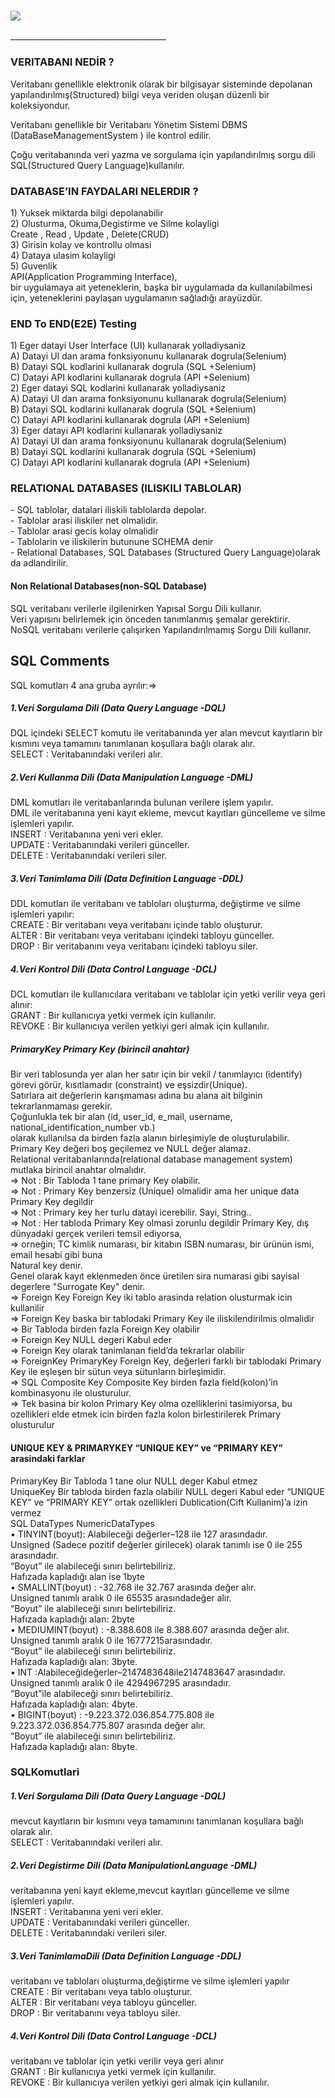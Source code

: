 <h3><img src="https://dataera.com.tr/wp-content/uploads/2018/07/postgresql-logo-1-820x450.jpg"/></h3>
_______________________________________
<h3>VERITABANI NEDİR ?</h3>
<p>Veritabanı genellikle elektronik olarak bir bilgisayar sisteminde depolanan yapılandırılmış(Structured) bilgi veya veriden oluşan düzenli bir koleksiyondur.</p> 
<p>Veritabanı genellikle bir Veritabanı Yönetim Sistemi DBMS (DataBaseManagementSystem ) ile kontrol edilir.</p> 
<p>Çoğu veritabanında veri yazma ve sorgulama için yapılandırılmış sorgu dili SQL(Structured Query Language)kullanılır.</p>

<h3>DATABASE’IN FAYDALARI NELERDIR ?</h3> 
1) Yuksek miktarda bilgi depolanabilir<br> 
2) Olusturma, Okuma,Degistirme ve Silme kolayligi<br> 
    Create , Read , Update     , Delete(CRUD)<br>
3) Girisin kolay ve kontrollu olmasi <br>
4) Dataya ulasim kolayligi <br>
5) Guvenlik<br>
API(Application Programming Interface),<br> bir uygulamaya ait yeteneklerin, başka bir uygulamada da kullanılabilmesi için, 
yeteneklerini paylaşan uygulamanın sağladığı arayüzdür.

<h3>END To END(E2E) Testing</h3> 
1) Eger datayi User Interface (UI) kullanarak yolladiysaniz<br> 
  A) Datayi UI dan arama fonksiyonunu kullanarak dogrula(Selenium)<br>
  B) Datayi SQL kodlarini kullanarak dogrula (SQL +Selenium)<br>
  C) Datayi API kodlarini kullanarak dogrula (API +Selenium)<br>
2) Eger datayi SQL kodlarini kullanarak yolladiysaniz<br> 
  A) Datayi UI dan arama fonksiyonunu kullanarak dogrula(Selenium)<br> 
  B) Datayi SQL kodlarini kullanarak dogrula (SQL +Selenium)<br> 
  C) Datayi API kodlarini kullanarak dogrula (API +Selenium)<br> 
3) Eger datayi API kodlarini kullanarak yolladiysaniz<br>
  A) Datayi UI dan arama fonksiyonunu kullanarak dogrula(Selenium)<br> 
  B) Datayi SQL kodlarini kullanarak dogrula (SQL +Selenium)<br> 
  C) Datayi API kodlarini kullanarak dogrula (API +Selenium)<br>
<h3>RELATIONAL DATABASES (ILISKILI TABLOLAR)</h3> 
- SQL tablolar, datalari iliskili tablolarda depolar.<br> 
- Tablolar arasi iliskiler net olmalidir.<br> 
- Tablolar arasi gecis kolay olmalidir<br> 
- Tablolarin ve iliskilerin butunune SCHEMA denir<br> 
- Relational Databases, SQL Databases (Structured Query Language)olarak da adlandirilir.<br>
<h4>Non Relational Databases(non-SQL Database)</h4>
SQL veritabanı verilerle ilgilenirken Yapısal Sorgu Dili kullanır.<br> 
Veri yapısını belirlemek için önceden tanımlanmış şemalar gerektirir.<br> 
NoSQL veritabanı verilerle çalışırken Yapılandırılmamış Sorgu Dili kullanır.<br>
  
<h2>SQL Comments</h2>
   SQL komutları 4 ana gruba ayrılır:=><br> 
  <h5>1.Veri Sorgulama Dili (Data Query Language -DQL)</h5>
   DQL içindeki SELECT komutu ile veritabanında yer alan mevcut kayıtların bir kısmını veya tamamını tanımlanan koşullara bağlı olarak alır. <br>
   SELECT : Veritabanındaki verileri alır.<br> 
  <h5>2.Veri Kullanma Dili (Data Manipulation Language -DML)</h5> 
   DML komutları ile veritabanlarında bulunan verilere işlem yapılır.<br> 
   DML ile veritabanına yeni kayıt ekleme, mevcut kayıtları güncelleme ve silme işlemleri yapılır.<br> 
   INSERT : Veritabanına yeni veri ekler.<br> 
   UPDATE : Veritabanındaki verileri günceller.<br> 
   DELETE : Veritabanındaki verileri siler.<br> 
  <h5>3.Veri Tanimlama Dili (Data Definition Language -DDL)</h5> 
   DDL komutları ile veritabanı ve tabloları oluşturma, değiştirme ve silme işlemleri yapılır:<br>  
    CREATE : Bir veritabanı veya veritabanı içinde tablo oluşturur.<br>  
    ALTER : Bir veritabanı veya veritabanı içindeki tabloyu günceller.<br>  
    DROP : Bir veritabanını veya veritabanı içindeki tabloyu siler.<br>  
  <h5>4.Veri Kontrol Dili (Data Control Language -DCL)</h5>  
   DCL komutları ile kullanıcılara veritabanı ve tablolar için yetki verilir veya geri alınır:<br>  
    GRANT : Bir kullanıcıya yetki vermek için kullanılır.<br>  
    REVOKE : Bir kullanıcıya verilen yetkiyi geri almak için kullanılır.<br> 
<h5>PrimaryKey Primary Key (birincil anahtar)</h5> 
 Bir veri tablosunda yer alan her satır için bir vekil / tanımlayıcı (identify) görevi görür, kısıtlamadır (constraint) ve eşsizdir(Unique).<br>  
 Satırlara ait değerlerin karışmaması adına bu alana ait bilginin tekrarlanmaması gerekir.<br>  
 Çoğunlukla tek bir alan (id, user_id, e_mail, username, national_identification_number vb.)<br>  
 olarak kullanılsa da birden fazla alanın birleşimiyle de oluşturulabilir.<br>  
 Primary Key değeri boş geçilemez ve NULL değer alamaz.<br>  
 Relational veritabanlarında(relational database management system) mutlaka birincil anahtar olmalıdır.<br>  
  =>  Not : Bir Tabloda 1 tane primary Key olabilir.<br>  
  =>  Not : Primary Key benzersiz (Unique) olmalidir ama her unique data Primary Key degildir<br>  
  =>  Not : Primary key her turlu datayi icerebilir. Sayi, String..<br>  
  =>  Not : Her tabloda Primary Key olmasi zorunlu degildir Primary Key, dış dünyadaki gerçek verileri temsil ediyorsa,<br>  
  =>  orneğin; TC kimlik numarası, bir kitabın ISBN numarası, bir ürünün ismi, email hesabi gibi buna<br>  
  Natural key denir.<br>  
  Genel olarak kayıt eklenmeden önce üretilen sira numarasi gibi sayisal degerlere  "Surrogate Key" denir.<br> 
 =>  Foreign Key Foreign Key iki tablo arasinda relation olusturmak icin kullanilir<br>  
 => Foreign Key baska bir tablodaki Primary Key ile iliskilendirilmis olmalidir<br>  
 => Bir Tabloda birden fazla Foreign Key olabilir<br>  
 => Foreign Key NULL degeri Kabul eder<br>  
 => Foreign Key olarak tanimlanan field’da tekrarlar olabilir<br>  
 => ForeignKey PrimaryKey Foreign Key, değerleri farklı bir tablodaki Primary Key ile eşleşen bir sütun veya sütunların birleşimidir.<br> 
 => SQL Composite Key Composite Key birden fazla field(kolon)’in kombinasyonu ile olusturulur.<br>  
 => Tek basina bir kolon Primary Key olma ozelliklerini tasimiyorsa, bu ozellikleri elde etmek icin birden fazla kolon birlestirilerek Primary olusturulur<br> 
<h4>UNIQUE KEY & PRIMARYKEY “UNIQUE KEY” ve “PRIMARY KEY” arasindaki farklar</h4> 
PrimaryKey Bir Tabloda 1 tane olur NULL deger Kabul etmez<br>  
UniqueKey Bir tabloda birden fazla olabilir NULL degeri Kabul eder “UNIQUE KEY” ve “PRIMARY KEY” ortak ozellikleri Dublication(Cift Kullanim)’a izin vermez<br> 
SQL DataTypes NumericDataTypes<br>  
• TINYINT(boyut): Alabileceği değerler–128 ile 127 arasındadır.<br>  
 Unsigned (Sadece pozitif değerler girilecek) olarak tanımlı ise 0 ile 255 arasındadır.<br>  
 “Boyut” ile alabileceği sınırı belirtebiliriz.<br> 
 Hafızada kapladığı alan ise 1byte<br>  
• SMALLINT(boyut) : -32.768 ile 32.767 arasında değer alır.<br>  
 Unsigned tanımlı aralık 0 ile 65535 arasındadeğer alır.<br>  
 “Boyut” ile alabileceği sınırı belirtebiliriz.<br>  
 Hafızada kapladığı alan: 2byte<br>  
• MEDIUMINT(boyut) : -8.388.608 ile 8.388.607 arasında değer alır.<br>  
 Unsigned tanımlı aralık 0 ile 16777215arasındadır.<br>  
 “Boyut” ile alabileceği sınırı belirtebiliriz.<br>  
 Hafızada kapladığı alan: 3byte.<br>  
• INT :Alabileceğideğerler–2147483648ile2147483647 arasındadır.<br>  
 Unsigned tanımlı aralık 0 ile 4294967295 arasındadır.<br>  
 “Boyut”ile alabileceği sınırı belirtebiliriz.<br>  
 Hafızada kapladığı alan: 4byte.<br>  
• BIGINT(boyut) : -9.223.372.036.854.775.808 ile 9.223.372.036.854.775.807 arasında değer alır.<br>  
 “Boyut” ile alabileceği sınırı belirtebiliriz.<br>  
 Hafızada kapladığı alan: 8byte.<br> 
<h3>SQLKomutlari</h3> 
<h5>1.Veri Sorgulama Dili (Data Query Language -DQL)</h5> 
mevcut kayıtların bir kısmını veya tamamınını tanımlanan koşullara bağlı olarak alır.<br>  
 SELECT : Veritabanındaki verileri alır.<br>  
<h5>2.Veri Degistirme Dili (Data ManipulationLanguage -DML)</h5> 
 veritabanına yeni kayıt ekleme,mevcut kayıtları güncelleme ve silme işlemleri yapılır.<br>  
  INSERT : Veritabanına yeni veri ekler.<br>  
  UPDATE : Veritabanındaki verileri günceller.<br>  
  DELETE : Veritabanındaki verileri siler.<br> 
<h5>3.Veri TanimlamaDili (Data Definition Language -DDL)</h5>
 veritabanı ve tabloları oluşturma,değiştirme ve silme işlemleri yapılır<br>  
  CREATE : Bir veritabanı veya tablo oluşturur.<br>  
  ALTER : Bir veritabanı veya tabloyu günceller.<br>  
  DROP : Bir veritabanını veya tabloyu siler.<br>  
<h5>4.Veri Kontrol Dili (Data Control Language -DCL)</h5>
 veritabanı ve tablolar için yetki verilir veya geri alınır<br>  
  GRANT : Bir kullanıcıya yetki vermek için kullanılır.<br>  
  REVOKE : Bir kullanıcıya verilen yetkiyi geri almak için kullanılır.<br> 


